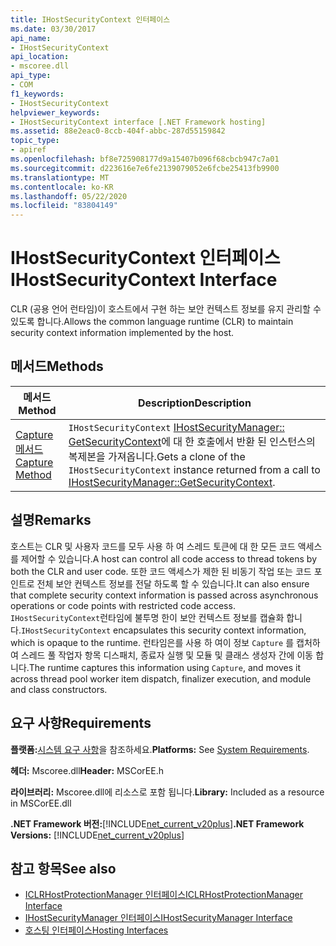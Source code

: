 ```yaml
---
title: IHostSecurityContext 인터페이스
ms.date: 03/30/2017
api_name:
- IHostSecurityContext
api_location:
- mscoree.dll
api_type:
- COM
f1_keywords:
- IHostSecurityContext
helpviewer_keywords:
- IHostSecurityContext interface [.NET Framework hosting]
ms.assetid: 88e2eac0-8ccb-404f-abbc-287d55159842
topic_type:
- apiref
ms.openlocfilehash: bf8e725908177d9a15407b096f68cbcb947c7a01
ms.sourcegitcommit: d223616e7e6fe2139079052e6fcbe25413fb9900
ms.translationtype: MT
ms.contentlocale: ko-KR
ms.lasthandoff: 05/22/2020
ms.locfileid: "83804149"
---
```

# <a name="ihostsecuritycontext-interface"></a><span data-ttu-id="05ffe-102">IHostSecurityContext 인터페이스</span><span class="sxs-lookup"><span data-stu-id="05ffe-102">IHostSecurityContext Interface</span></span>
<span data-ttu-id="05ffe-103">CLR (공용 언어 런타임)이 호스트에서 구현 하는 보안 컨텍스트 정보를 유지 관리할 수 있도록 합니다.</span><span class="sxs-lookup"><span data-stu-id="05ffe-103">Allows the common language runtime (CLR) to maintain security context information implemented by the host.</span></span>  
  
## <a name="methods"></a><span data-ttu-id="05ffe-104">메서드</span><span class="sxs-lookup"><span data-stu-id="05ffe-104">Methods</span></span>  
  
|<span data-ttu-id="05ffe-105">메서드</span><span class="sxs-lookup"><span data-stu-id="05ffe-105">Method</span></span>|<span data-ttu-id="05ffe-106">Description</span><span class="sxs-lookup"><span data-stu-id="05ffe-106">Description</span></span>|  
|------------|-----------------|  
|[<span data-ttu-id="05ffe-107">Capture 메서드</span><span class="sxs-lookup"><span data-stu-id="05ffe-107">Capture Method</span></span>](../../../../docs/framework/unmanaged-api/hosting/ihostsecuritycontext-capture-method.md)|<span data-ttu-id="05ffe-108">`IHostSecurityContext` [IHostSecurityManager:: GetSecurityContext](ihostsecuritymanager-getsecuritycontext-method.md)에 대 한 호출에서 반환 된 인스턴스의 복제본을 가져옵니다.</span><span class="sxs-lookup"><span data-stu-id="05ffe-108">Gets a clone of the `IHostSecurityContext` instance returned from a call to [IHostSecurityManager::GetSecurityContext](ihostsecuritymanager-getsecuritycontext-method.md).</span></span>|  
  
## <a name="remarks"></a><span data-ttu-id="05ffe-109">설명</span><span class="sxs-lookup"><span data-stu-id="05ffe-109">Remarks</span></span>  
 <span data-ttu-id="05ffe-110">호스트는 CLR 및 사용자 코드를 모두 사용 하 여 스레드 토큰에 대 한 모든 코드 액세스를 제어할 수 있습니다.</span><span class="sxs-lookup"><span data-stu-id="05ffe-110">A host can control all code access to thread tokens by both the CLR and user code.</span></span> <span data-ttu-id="05ffe-111">또한 코드 액세스가 제한 된 비동기 작업 또는 코드 포인트로 전체 보안 컨텍스트 정보를 전달 하도록 할 수 있습니다.</span><span class="sxs-lookup"><span data-stu-id="05ffe-111">It can also ensure that complete security context information is passed across asynchronous operations or code points with restricted code access.</span></span> <span data-ttu-id="05ffe-112">`IHostSecurityContext`런타임에 불투명 한이 보안 컨텍스트 정보를 캡슐화 합니다.</span><span class="sxs-lookup"><span data-stu-id="05ffe-112">`IHostSecurityContext` encapsulates this security context information, which is opaque to the runtime.</span></span> <span data-ttu-id="05ffe-113">런타임은를 사용 하 여이 정보 `Capture` 를 캡처하여 스레드 풀 작업자 항목 디스패치, 종료자 실행 및 모듈 및 클래스 생성자 간에 이동 합니다.</span><span class="sxs-lookup"><span data-stu-id="05ffe-113">The runtime captures this information using `Capture`, and moves it across thread pool worker item dispatch, finalizer execution, and module and class constructors.</span></span>  
  
## <a name="requirements"></a><span data-ttu-id="05ffe-114">요구 사항</span><span class="sxs-lookup"><span data-stu-id="05ffe-114">Requirements</span></span>  
 <span data-ttu-id="05ffe-115">**플랫폼:**[시스템 요구 사항](../../get-started/system-requirements.md)을 참조하세요.</span><span class="sxs-lookup"><span data-stu-id="05ffe-115">**Platforms:** See [System Requirements](../../get-started/system-requirements.md).</span></span>  
  
 <span data-ttu-id="05ffe-116">**헤더:** Mscoree.dll</span><span class="sxs-lookup"><span data-stu-id="05ffe-116">**Header:** MSCorEE.h</span></span>  
  
 <span data-ttu-id="05ffe-117">**라이브러리:** Mscoree.dll에 리소스로 포함 됩니다.</span><span class="sxs-lookup"><span data-stu-id="05ffe-117">**Library:** Included as a resource in MSCorEE.dll</span></span>  
  
 <span data-ttu-id="05ffe-118">**.NET Framework 버전:**[!INCLUDE[net_current_v20plus](../../../../includes/net-current-v20plus-md.md)]</span><span class="sxs-lookup"><span data-stu-id="05ffe-118">**.NET Framework Versions:** [!INCLUDE[net_current_v20plus](../../../../includes/net-current-v20plus-md.md)]</span></span>  
  
## <a name="see-also"></a><span data-ttu-id="05ffe-119">참고 항목</span><span class="sxs-lookup"><span data-stu-id="05ffe-119">See also</span></span>

- [<span data-ttu-id="05ffe-120">ICLRHostProtectionManager 인터페이스</span><span class="sxs-lookup"><span data-stu-id="05ffe-120">ICLRHostProtectionManager Interface</span></span>](iclrhostprotectionmanager-interface.md)
- [<span data-ttu-id="05ffe-121">IHostSecurityManager 인터페이스</span><span class="sxs-lookup"><span data-stu-id="05ffe-121">IHostSecurityManager Interface</span></span>](ihostsecuritymanager-interface.md)
- [<span data-ttu-id="05ffe-122">호스팅 인터페이스</span><span class="sxs-lookup"><span data-stu-id="05ffe-122">Hosting Interfaces</span></span>](hosting-interfaces.md)
